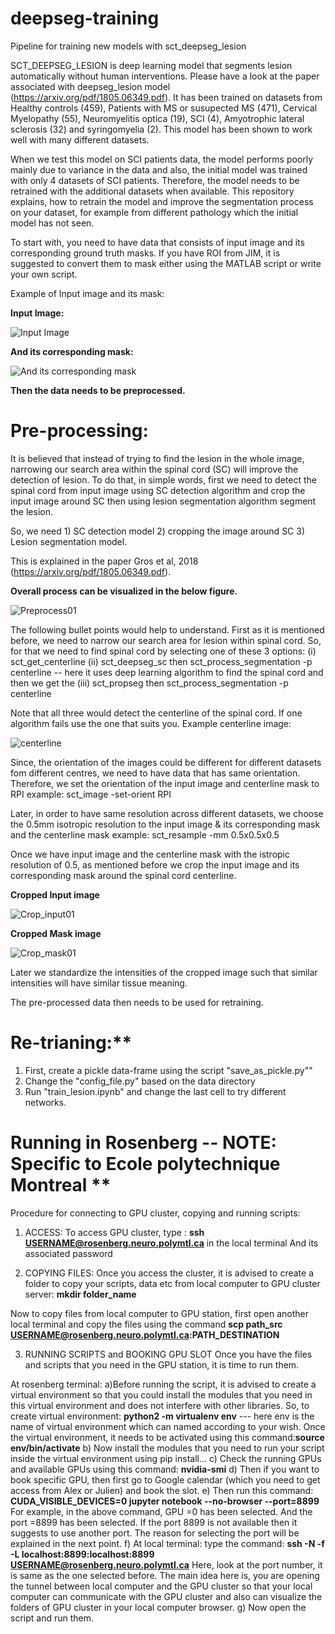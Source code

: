 # deepseg-training
Pipeline for training new models with sct_deepseg_lesion

SCT_DEEPSEG_LESION is deep learning model that segments lesion automatically without human interventions. Please have a look at the paper associated with deepseg_lesion model (https://arxiv.org/pdf/1805.06349.pdf). It has been trained on datasets from Healthy controls (459), Patients with MS or susupected MS (471), Cervical Myelopathy (55), Neuromyelitis optica (19), SCI (4), Amyotrophic lateral sclerosis (32) and syringomyelia (2). This model has been shown to work well with many different datasets.

When we test this model on SCI patients data, the model performs poorly mainly due to variance in the data and also, the initial model was trained with only 4 datasets of SCI patients. Therefore, the model needs to be retrained with the additional datasets when available. This repository explains, how to retrain the model and improve the segmentation process on your dataset, for example from different pathology which the initial model has not seen.

To start with, you need to have data that consists of input image and its corresponding ground truth masks. If you have ROI from JIM, it is suggested to convert them to mask either using the MATLAB script or write your own script.

Example of Input image and its mask:

**Input Image:**

![Input Image](https://github.com/sct-pipeline/deepseg-training/blob/master/Figures/Example_Input_image.png)



**And its corresponding mask:**

![And its corresponding mask](https://github.com/sct-pipeline/deepseg-training/blob/master/Figures/Example_Mask_image.png)




**Then the data needs to be preprocessed.**
# Pre-processing:

It is believed that instead of trying to find the lesion in the whole image, narrowing our search area within the spinal cord (SC) will improve the detection of lesion. To do that, in simple words, first we need to detect the spinal cord from input image using SC detection algorithm and crop the input image around SC then using lesion segmentation algorithm segment the lesion.

So, we need 1) SC detection model 2) cropping the image around SC 3) Lesion segmentation model.

This is explained in the paper Gros et al, 2018 (https://arxiv.org/pdf/1805.06349.pdf).

**Overall process can be visualized in the below figure.**

![Preprocess01](https://github.com/sct-pipeline/deepseg-training/blob/master/Figures/Preprocess01.png)


The following bullet points would help to understand. First as it is mentioned before, we need to narrow our search area for lesion within spinal cord. So, for that we need to find spinal cord by selecting one of these 3 options:
 (i) sct_get_centerline 
 (ii) sct_deepseg_sc then sct_process_segmentation -p centerline -- here it uses deep learning algorithm to find the spinal cord and then we get the 
 (iii) sct_propseg then sct_process_segmentation -p centerline
     
Note that all three would detect the centerline of the spinal cord. If one algorithm fails use the one that suits you. Example centerline image:

![centerline](https://github.com/sct-pipeline/deepseg-training/blob/master/Figures/Centerline001.png)

     
Since, the orientation of the images could be different for different datasets fom different centres, we need to have data that has same orientation. Therefore, we set the orientation of the input image and centerline mask to RPI 
example: sct_image -set-orient RPI

Later, in order to have same resolution across different datasets, we choose the 0.5mm isotropic resolution to the input image & its corresponding mask and the centerline mask 
example: sct_resample -mm 0.5x0.5x0.5   

Once we have input image and the centerline mask with the istropic resolution of 0.5, as mentioned before we crop the input image and its corresponding mask around the spinal cord centerline.

**Cropped Input image**

![Crop_input01](https://github.com/sct-pipeline/deepseg-training/blob/master/Figures/Cropped_NII01.png)


**Cropped Mask image**

![Crop_mask01](https://github.com/sct-pipeline/deepseg-training/blob/master/Figures/Cropped_Mask01.png)


Later we standardize the intensities of the cropped image such that similar intensities will have similar tissue meaning.

The pre-processed data then needs to be used for retraining.

# Re-trianing:**





1) First, create a pickle data-frame using the script "save_as_pickle.py""
2) Change the "config_file.py" based on the data directory
3) Run "train_lesion.ipynb" and change the last cell to try different networks.





# Running in Rosenberg -- NOTE: Specific to Ecole polytechnique Montreal **

Procedure for connecting to GPU cluster, copying and running scripts:

1) ACCESS:
To access GPU cluster, type :
**ssh USERNAME@rosenberg.neuro.polymtl.ca** in the local terminal
And its associated password

2) COPYING FILES:
Once you access the cluster, it is advised to create a folder to copy your scripts, data etc from local computer to GPU cluster server: **mkdir folder_name**

Now to copy files from local computer to GPU station, first open another local terminal and copy the files using the command
**scp path_src USERNAME@rosenberg.neuro.polymtl.ca:PATH_DESTINATION**

3) RUNNING SCRIPTS and BOOKING GPU SLOT
Once you have the files and scripts that you need in the GPU station, it is time to run them.

At rosenberg terminal:
a)Before running the script, it is advised to create a virtual environment so that you could install the modules that you need in this virtual environment and does not interfere with other libraries. So, to create virtual environment:
**python2 -m virtualenv env** --- here env is the name of virtual environment which can named according to your wish.
Once the virtual environment, it needs to be activated using this command:**source env/bin/activate**
b) Now install the modules that you need to run your script inside the virtual environment using pip install…
c) Check the running GPUs and available GPUs using this command: **nvidia-smi**
d) Then if you want to book specific GPU, then first go to Google calendar (which you need to get access from Alex or Julien) and book the slot.
e) Then run this command: 
**CUDA_VISIBLE_DEVICES=0 jupyter notebook --no-browser --port=8899**
For example, in the above command, GPU =0 has been selected. And the port =8899 has been selected. If the port 8899 is not available then it suggests to use another port. The reason for selecting the port will be explained in the next point.
f) At local terminal: type the command: 
**ssh -N -f -L localhost:8899:localhost:8899 USERNAME@rosenberg.neuro.polymtl.ca**
Here, look at the port number, it is same as the one selected before.
The main idea here is, you are opening the tunnel between local computer and the GPU cluster so that your local computer can communicate with the GPU cluster and also can visualize the folders of GPU cluster in your local computer browser.
g) Now open the script and run them.
